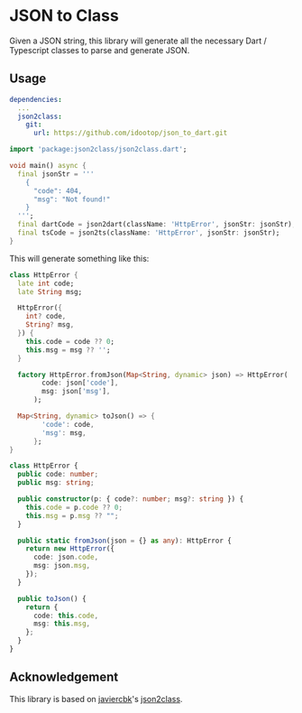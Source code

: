# JSON to Class

Given a JSON string, this library will generate all the necessary Dart / Typescript classes to parse and generate JSON.

## Usage

```yaml
dependencies:
  ...
  json2class:
    git:
      url: https://github.com/idootop/json_to_dart.git
```

```dart
import 'package:json2class/json2class.dart';

void main() async {
  final jsonStr = '''
    {
      "code": 404,
      "msg": "Not found!"
    }
  ''';
  final dartCode = json2dart(className: 'HttpError', jsonStr: jsonStr);
  final tsCode = json2ts(className: 'HttpError', jsonStr: jsonStr);
}
```

This will generate something like this:

```dart
class HttpError {
  late int code;
  late String msg;

  HttpError({
    int? code,
    String? msg,
  }) {
    this.code = code ?? 0;
    this.msg = msg ?? '';
  }

  factory HttpError.fromJson(Map<String, dynamic> json) => HttpError(
        code: json['code'],
        msg: json['msg'],
      );

  Map<String, dynamic> toJson() => {
        'code': code,
        'msg': msg,
      };
}
```

```typescript
class HttpError {
  public code: number;
  public msg: string;

  public constructor(p: { code?: number; msg?: string }) {
    this.code = p.code ?? 0;
    this.msg = p.msg ?? "";
  }

  public static fromJson(json = {} as any): HttpError {
    return new HttpError({
      code: json.code,
      msg: json.msg,
    });
  }

  public toJson() {
    return {
      code: this.code,
      msg: this.msg,
    };
  }
}
```

## Acknowledgement

This library is based on [javiercbk](https://github.com/javiercbk)'s [json2class](https://github.com/javiercbk/json_to_dart).
